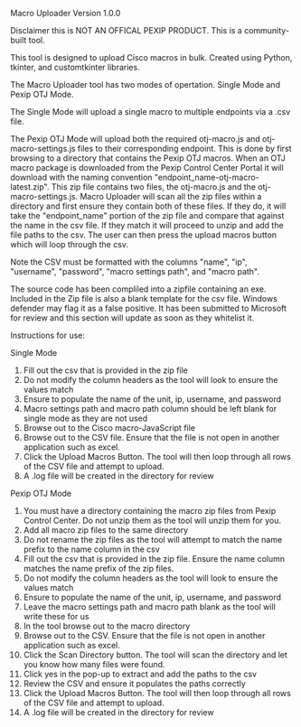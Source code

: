 Macro Uploader Version 1.0.0

Disclaimer this is NOT AN OFFICAL PEXIP PRODUCT. This is a community-built tool.

This tool is designed to upload Cisco macros in bulk. Created using Python, tkinter, and customtkinter libraries.

The Macro Uploader tool has two modes of opertation. Single Mode and Pexip OTJ Mode. 

The Single Mode will upload a single macro to multiple endpoints via a .csv file.

The Pexip OTJ Mode will upload both the required otj-macro.js and otj-macro-settings.js files to their corresponding endpoint. This is done by first browsing to a directory that contains the Pexip OTJ macros. When an OTJ macro package is downloaded from the Pexip Control Center Portal it will download with the naming convention "endpoint_name-otj-macro-latest.zip". This zip file contains two files, the otj-macro.js and the otj-macro-settings.js. Macro Uploader will scan all the zip files within a directory and first ensure they contain both of these files. If they do, it will take the "endpoint_name" portion of the zip file and compare that against the name in the csv file. If they match it will proceed to unzip and add the file paths to the csv. The user can then press the upload macros button which will loop through the csv.

Note the CSV must be formatted with the columns "name", "ip", "username", "password", "macro settings path", and "macro path".

The source code has been compliled into a zipfile containing an exe. Included in the Zip file is also a blank template for the csv file. Windows defender may flag it as a false positive. It has been submitted to Microsoft for review and this section will update as soon as they whitelist it.


Instructions for use:

Single Mode
1. Fill out the csv that is provided in the zip file
2. Do not modify the column headers as the tool will look to ensure the values match
3. Ensure to populate the name of the unit, ip, username, and password
4. Macro settings path and macro path column should be left blank for single mode as they are not used
5. Browse out to the Cisco macro-JavaScript file
6. Browse out to the CSV file. Ensure that the file is not open in another application such as excel.
7. Click the Upload Macros Button. The tool will then loop through all rows of the CSV file and attempt to upload. 
8. A .log file will be created in the directory for review

Pexip OTJ Mode
1. You must have a directory containing the macro zip files from Pexip Control Center. Do not unzip them as the tool will unzip them for you.
2. Add all macro zip files to the same directory
3. Do not rename the zip files as the tool will attempt to match the name prefix to the name column in the csv
4. Fill out the csv that is provided in the zip file. Ensure the name column matches the name prefix of the zip files. 
5. Do not modify the column headers as the tool will look to ensure the values match
6. Ensure to populate the name of the unit, ip, username, and password
7. Leave the macro settings path and macro path blank as the tool will write these for us
8. In the tool browse out to the macro directory
9. Browse out to the CSV. Ensure that the file is not open in another application such as excel.
10. Click the Scan Directory button. The tool will scan the directory and let you know how many files were found.
11. Click yes in the pop-up to extract and add the paths to the csv
12. Review the CSV and ensure it populates the paths correctly
13. Click the Upload Macros Button. The tool will then loop through all rows of the CSV file and attempt to upload. 
14. A .log file will be created in the directory for review



